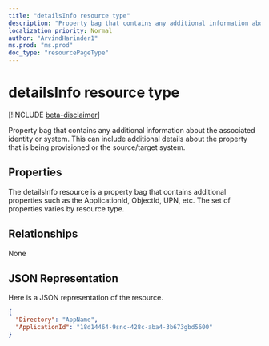 ```yaml
---
title: "detailsInfo resource type"
description: "Property bag that contains any additional information about the associated identity or system."
localization_priority: Normal
author: "ArvindHarinder1"
ms.prod: "ms.prod"
doc_type: "resourcePageType"
---
```


# detailsInfo resource type

[!INCLUDE [beta-disclaimer](../../includes/beta-disclaimer.md)]

Property bag that contains any additional information about the associated identity or system. This can include additional details about the property that is being provisioned or the source/target system.

## Properties
The detailsInfo resource is a property bag that contains additional properties such as the ApplicationId, ObjectId, UPN, etc. The set of properties varies by resource type. 

## Relationships
None
## JSON Representation
Here is a JSON representation of the resource.
<!--{
  "blockType": "resource",
  "@odata.type": "microsoft.graph.Json"
}-->
``` json
{
  "Directory": "AppName",
  "ApplicationId": "18d14464-9snc-428c-aba4-3b673gbd5600"
}
```
